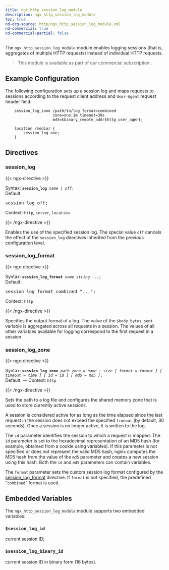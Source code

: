 ```yaml
---
title: ngx_http_session_log_module
description: ngx_http_session_log_module
toc: true
nd-org-source: http/ngx_http_session_log_module.xml
nd-commercial: true
nd-commercial-partial: false
---
```



<!--
      ********************************************************************************
      🛑 WARNING: AUTOGENERATED FILE - DO NOT EDIT 🛑 This Markdown file was
      automatically generated from the source XML documentation. Any manual
      changes made directly to this file will be overwritten. To request or
      suggest changes, please edit the source XML files instead.
      https://github.com/nginx/nginx.org/tree/main/xml/en
      ********************************************************************************
      -->


The `ngx_http_session_log_module` module enables logging
sessions (that is, aggregates of multiple HTTP requests) instead of
individual HTTP requests.

> This module is available as part of our commercial subscription .

## Example Configuration


The following configuration sets up a session log and maps requests to
sessions according to the request client address and `User-Agent`
request header field:

```nginx 
    session_log_zone /path/to/log format=combined
                     zone=one:1m timeout=30s
                     md5=$binary_remote_addr$http_user_agent;

    location /media/ {
        session_log one;
    }
 ```

## Directives

### session_log

{{< ngx-directive >}}

<tr>
<th>Syntax: </th>
<td><code><strong>session_log</strong> <i>name</i> <i>|</i> <i>off</i>;</code><br/></td>
</tr><tr>
<th>Default: </th>
<td><pre>session_log off;</pre></td>
</tr><tr>
<th>Context: </th>
<td><code>http</code>, <code>server</code>, <code>location</code></td>
</tr>

{{< /ngx-directive >}}


Enables the use of the specified session log.
The special value `off` cancels the effect
of the `session_log` directives
inherited from the previous configuration level.
### session_log_format

{{< ngx-directive >}}

<tr>
<th>Syntax: </th>
<td><code><strong>session_log_format</strong> <i>name</i> <i>string</i> <i>...</i>;</code><br/></td>
</tr><tr>
<th>Default: </th>
<td><pre>session_log_format combined "...";</pre></td>
</tr><tr>
<th>Context: </th>
<td><code>http</code></td>
</tr>

{{< /ngx-directive >}}


Specifies the output format of a log.
The value of the `$body_bytes_sent` variable is aggregated across
all requests in a session.
The values of all other variables available for logging correspond to the
first request in a session.
### session_log_zone

{{< ngx-directive >}}

<tr>
<th>Syntax: </th>
<td><code><strong>session_log_zone</strong> <i>path</i> <i>zone</i> <i>=</i> <i>name</i> <i>:</i> <i>size</i> <i>[</i> <i>format</i> <i>=</i> <i>format</i> <i>] [</i> <i>timeout</i> <i>=</i> <i>time</i> <i>] [</i> <i>id</i> <i>=</i> <i>id</i> <i>] [</i> <i>md5</i> <i>=</i> <i>md5</i> <i>]</i>;</code><br/></td>
</tr><tr>
<th>Default: </th>
<td>
      —
    </td>
</tr><tr>
<th>Context: </th>
<td><code>http</code></td>
</tr>

{{< /ngx-directive >}}


Sets the path to a log file and configures the shared memory zone that is used
to store currently active sessions.

A session is considered active for as long as the time elapsed since
the last request in the session does not exceed the specified
`timeout` (by default, 30 seconds).
Once a session is no longer active, it is written to the log.

The `id` parameter identifies the
session to which a request is mapped.
The `id` parameter is set to the hexadecimal representation
of an MD5 hash (for example, obtained from a cookie using variables).
If this parameter is not specified or does not represent the valid
MD5 hash, nginx computes the MD5 hash from the value of
the `md5` parameter and creates a new session using this hash.
Both the `id` and `md5` parameters
can contain variables.

The `format` parameter sets the custom session log
format configured by the [session_log_format](#session_log_format) directive.
If `format` is not specified, the predefined
“`combined`” format is used.
## Embedded Variables


The `ngx_http_session_log_module` module supports
two embedded variables:



### `$session_log_id`


current session ID;



### `$session_log_binary_id`


current session ID in binary form (16 bytes).



